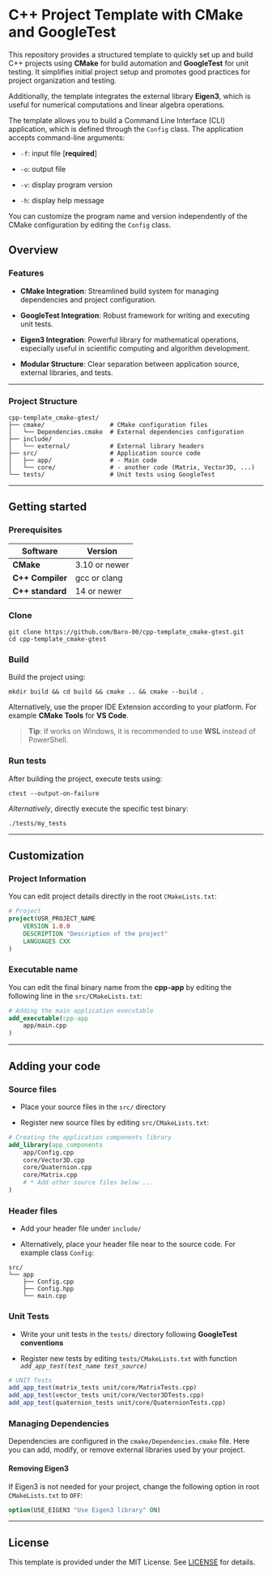 # C++ Project Template with CMake and GoogleTest

This repository provides a structured template to quickly set up and build C++ projects using **CMake** for build automation and **GoogleTest** for unit testing. It simplifies initial project setup and promotes good practices for project organization and testing. 

Additionally, the template integrates the external library **Eigen3**, which is useful for numerical computations and linear algebra operations.

The template allows you to build a Command Line Interface (CLI) application, which is defined through the `Config` class. The application accepts command-line arguments:

- `-f`: input file [**required**]

- `-o`: output file

- `-v`: display program version

- `-h`: display help message

You can customize the program name and version independently of the CMake configuration by editing the `Config` class.

## Overview

### Features

- **CMake Integration**: Streamlined build system for managing dependencies and project configuration.

- **GoogleTest Integration**: Robust framework for writing and executing unit tests.

- **Eigen3 Integration**: Powerful library for mathematical operations, especially useful in scientific computing and algorithm development.

- **Modular Structure**: Clear separation between application source, external libraries, and tests.

---

### Project Structure

``` text
cpp-template_cmake-gtest/
├── cmake/                  # CMake configuration files
│   └── Dependencies.cmake  # External dependencies configuration
├── include/
│   └── external/           # External library headers
├── src/                    # Application source code
│   ├── app/                # - Main code
│   └── core/               # - another code (Matrix, Vector3D, ...)
└── tests/                  # Unit tests using GoogleTest
```

---

## Getting started

### Prerequisites

|Software|Version|
|-|-|
|**CMake**|3.10 or newer|
|**C++ Compiler**|gcc or clang|
|**C++ standard**|14 or newer|

### Clone

``` console
git clone https://github.com/Baro-00/cpp-template_cmake-gtest.git
cd cpp-template_cmake-gtest
```

### Build

Build the project using:

``` console
mkdir build && cd build && cmake .. && cmake --build .
```

Alternatively, use the proper IDE Extension according to your platform. For example **CMake Tools** for **VS Code**.

> **Tip**: If works on Windows, it is recommended to use **WSL** instead of PowerShell.

### Run tests

After building the project, execute tests using:

``` console
ctest --output-on-failure
```

*Alternatively*, directly execute the specific test binary:

``` console
./tests/my_tests
```

---

## Customization

### Project Information

You can edit project details directly in the root `CMakeLists.txt`:

``` cmake
# Project
project(USR_PROJECT_NAME
    VERSION 1.0.0
    DESCRIPTION "Description of the project"
    LANGUAGES CXX
)
```

### Executable name

You can edit the final binary name from the **cpp-app** by editing the following line in the `src/CMakeLists.txt`:

``` cmake
# Adding the main application executable
add_executable(cpp-app
    app/main.cpp
)
```

---

## Adding your code

### Source files

- Place your source files in the `src/` directory

- Register new source files by editing `src/CMakeLists.txt`:

``` cmake
# Creating the application components library
add_library(app_components
    app/Config.cpp
    core/Vector3D.cpp
    core/Quaternion.cpp
    core/Matrix.cpp
    # * Add other source files below ...
)
```

### Header files

- Add your header file under `include/`

- Alternatively, place your header file near to the source code. For example class `Config`:

``` text
src/
└── app
    ├── Config.cpp
    ├── Config.hpp
    └── main.cpp
```

### Unit Tests

- Write your unit tests in the `tests/` directory following **GoogleTest conventions**

- Register new tests by editing `tests/CMakeLists.txt` with function *`add_app_test(test_name test_source)`*

``` cmake
# UNIT Tests
add_app_test(matrix_tests unit/core/MatrixTests.cpp)
add_app_test(vector_tests unit/core/Vector3DTests.cpp)
add_app_test(quaternion_tests unit/core/QuaternionTests.cpp)
```

### Managing Dependencies

Dependencies are configured in the `cmake/Dependencies.cmake` file. Here you can add, modify, or remove external libraries used by your project.

#### Removing Eigen3

If Eigen3 is not needed for your project, change the following option in root `CMakeLists.txt` to `OFF`:

``` cmake
option(USE_EIGEN3 "Use Eigen3 library" ON)
```

---

## License

This template is provided under the MIT License. See [LICENSE](LICENSE) for details.
